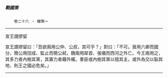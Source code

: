 

##### 戰國策
　　`卷二十六 ‧ 韓策一`

* * *

宣王謂摎留

宣王謂摎留曰：「吾欲兩用公仲、公叔，其可乎？」對曰：「不可。晉用六卿而國分，簡公用田成、監止而簡公弒，魏兩用犀首、張儀而西河之外亡。今王兩用之，其多力者內樹其黨，其寡力者藉外權。羣臣或內樹其黨以擅其主，或外為交以裂其地，則王之國必危矣。」

* * *

